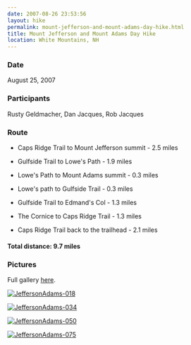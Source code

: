 ```yaml
---
date: 2007-08-26 23:53:56
layout: hike
permalink: mount-jefferson-and-mount-adams-day-hike.html
title: Mount Jefferson and Mount Adams Day Hike
location: White Mountains, NH
---
```


### Date


August 25, 2007



### Participants


Rusty Geldmacher, Dan Jacques, Rob Jacques



### Route






  * Caps Ridge Trail to Mount Jefferson summit - 2.5 miles


  * Gulfside Trail to Lowe's Path - 1.9 miles


  * Lowe's Path to Mount Adams summit - 0.3 miles


  * Lowe's path to Gulfside Trail - 0.3 miles


  * Gulfside Trail to Edmand's Col - 1.3 miles


  * The Cornice to Caps Ridge Trail - 1.3 miles


  * Caps Ridge Trail back to the trailhead - 2.1 miles




#### Total distance: 9.7 miles





### Pictures





Full gallery [here](http://www.flickr.com/photos/geldmacher/sets/72157601689376039/).





[![JeffersonAdams-018](http://farm2.static.flickr.com/1124/1244809493_aff00e420f.jpg)](http://www.flickr.com/photos/geldmacher/1244809493/)





[![JeffersonAdams-034](http://farm2.static.flickr.com/1430/1244848747_9f214a54eb.jpg)](http://www.flickr.com/photos/geldmacher/1244848747/)





[![JeffersonAdams-050](http://farm2.static.flickr.com/1276/1244900621_a1ee54c39f.jpg)](http://www.flickr.com/photos/geldmacher/1244900621/)





[![JeffersonAdams-075](http://farm2.static.flickr.com/1140/1245779722_747deb0924.jpg)](http://www.flickr.com/photos/geldmacher/1245779722/)




